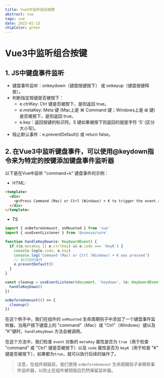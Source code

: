 ```yaml
---
title: Vue3中监听组合按键 
abstract: vue
tags: vue
date: 2023-02-15
chipColor: green
---
```


# Vue3中监听组合按键

## 1. JS中键盘事件监听

* 键盘事件监听：onkeydown（键盘按键按下） 或 onkeyup（键盘按键释放）。
* 判断指定按键是否被按下：
  * e.ctrlKey: Ctrl 键是否被按下，是则返回 true。
  * e.metaKey: Meta 键 (Mac上是 ⌘ Command 键；Windows上是 ⊞ 键)是否被按下，是则返回 true。
  * e.key：返回按键的标识符。S 键如果被按下则返回的就是字符 'S' (区分大小写)。
* 阻止默认事件：e.preventDefault() 或 return false。

## 2. 在Vue3中监听键盘事件，可以使用@keydown指令来为特定的按键添加键盘事件监听器

以下是在Vue中监听 "command+k" 键盘事件的示例：

* HTML:

```html
<template>
  <div>
    <p>Press Command (Mac) or Ctrl (Windows) + K to trigger the event.</p>
  </div>
</template>
```

* TS

```ts
import { onBeforeUnmount, onMounted } from 'vue'
import { useEventListener } from '@vueuse/core'

function handleKeyDown(e: KeyboardEvent) {
  if ((e.metaKey || e.ctrlKey) && e.code === 'KeyK') {
    console.log(e.code, e.key)
    console.log('Command (Mac) or Ctrl (Windows) + K was pressed')
    // 执行你的操作
    e.preventDefault()
  }
}

const cleanup = useEventListener(document, 'keydown', (e: KeyboardEvent) => {
  handleKeyDown()
})

onBeforeUnmount(() => {
  cleanup()
})
```

在这个例子中，我们在组件的 `onMounted` 生命周期钩子中添加了一个键盘事件监听器，当用户按下键盘上的 "command"（Mac）或 "Ctrl"（Windows）键以及 "K"键时，`handleKeyDown` 方法会被调用。

在这个方法中，我们检查 `event` 对象的 `metaKey` 属性是否为 `true`（用于检查 "command" 或 "Ctrl" 键是否被按下）以及 `code` 属性是否为 `KeyK`（用于检查 "K" 键是否被按下），如果都为`true`，就可以执行后续的操作了。

> 注意，在组件销毁前，我们使用 `onBeforeUnmount` 生命周期钩子来移除事件监听器，以防止在组件被销毁后仍然保留监听器。
